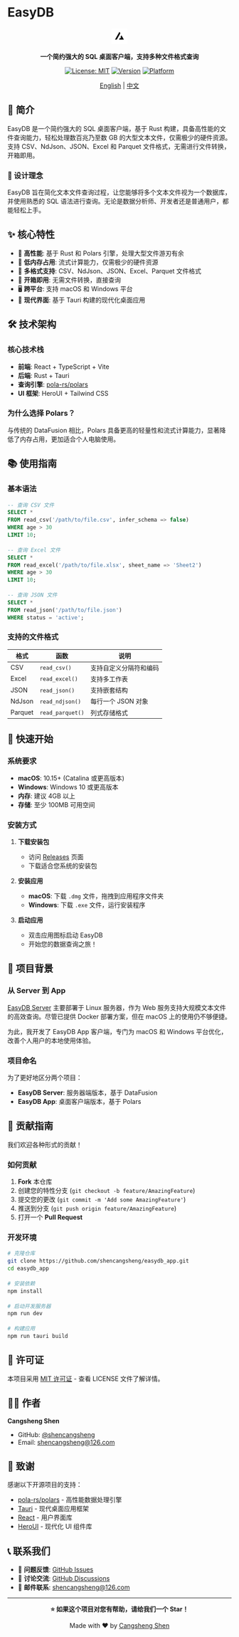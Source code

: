 # EasyDB

<div align="center">

![EasyDB Logo](public/logo.png)

**一个简约强大的 SQL 桌面客户端，支持多种文件格式查询**

[![License: MIT](https://img.shields.io/badge/License-MIT-yellow.svg)](https://opensource.org/licenses/MIT)
[![Version](https://img.shields.io/badge/version-0.1.0-blue.svg)](https://github.com/shencangsheng/easydb_app)
[![Platform](https://img.shields.io/badge/platform-macOS%20%7C%20Windows-lightgrey.svg)](https://github.com/shencangsheng/easydb_app)

[English](README_EN.md) | [中文](README.md)

</div>

## 📖 简介

EasyDB 是一个简约强大的 SQL 桌面客户端，基于 Rust 构建，具备高性能的文件查询能力，轻松处理数百兆乃至数 GB 的大型文本文件，仅需极少的硬件资源。支持 CSV、NdJson、JSON、Excel 和 Parquet 文件格式，无需进行文件转换，开箱即用。

### 🎯 设计理念

EasyDB 旨在简化文本文件查询过程，让您能够将多个文本文件视为一个数据库，并使用熟悉的 SQL 语法进行查询。无论是数据分析师、开发者还是普通用户，都能轻松上手。

## ✨ 核心特性

- 🚀 **高性能**: 基于 Rust 和 Polars 引擎，处理大型文件游刃有余
- 💾 **低内存占用**: 流式计算能力，仅需极少的硬件资源
- 📁 **多格式支持**: CSV、NdJson、JSON、Excel、Parquet 文件格式
- 🔧 **开箱即用**: 无需文件转换，直接查询
- 🖥️ **跨平台**: 支持 macOS 和 Windows 平台
- 🎨 **现代界面**: 基于 Tauri 构建的现代化桌面应用

## 🛠️ 技术架构

### 核心技术栈

- **前端**: React + TypeScript + Vite
- **后端**: Rust + Tauri
- **查询引擎**: [pola-rs/polars](https://github.com/pola-rs/polars)
- **UI 框架**: HeroUI + Tailwind CSS

### 为什么选择 Polars？

与传统的 DataFusion 相比，Polars 具备更高的轻量性和流式计算能力，显著降低了内存占用，更加适合个人电脑使用。

## 📚 使用指南

### 基本语法

```sql
-- 查询 CSV 文件
SELECT *
FROM read_csv('/path/to/file.csv', infer_schema => false)
WHERE age > 30
LIMIT 10;

-- 查询 Excel 文件
SELECT *
FROM read_excel('/path/to/file.xlsx', sheet_name => 'Sheet2')
WHERE age > 30
LIMIT 10;

-- 查询 JSON 文件
SELECT *
FROM read_json('/path/to/file.json')
WHERE status = 'active';
```

### 支持的文件格式

| 格式    | 函数             | 说明                   |
| ------- | ---------------- | ---------------------- |
| CSV     | `read_csv()`     | 支持自定义分隔符和编码 |
| Excel   | `read_excel()`   | 支持多工作表           |
| JSON    | `read_json()`    | 支持嵌套结构           |
| NdJson  | `read_ndjson()`  | 每行一个 JSON 对象     |
| Parquet | `read_parquet()` | 列式存储格式           |

## 🚀 快速开始

### 系统要求

- **macOS**: 10.15+ (Catalina 或更高版本)
- **Windows**: Windows 10 或更高版本
- **内存**: 建议 4GB 以上
- **存储**: 至少 100MB 可用空间

### 安装方式

1. **下载安装包**

   - 访问 [Releases](https://github.com/shencangsheng/easydb_app/releases) 页面
   - 下载适合您系统的安装包

2. **安装应用**

   - **macOS**: 下载 `.dmg` 文件，拖拽到应用程序文件夹
   - **Windows**: 下载 `.exe` 文件，运行安装程序

3. **启动应用**

   - 双击应用图标启动 EasyDB
   - 开始您的数据查询之旅！

## 📖 项目背景

### 从 Server 到 App

[EasyDB Server](https://github.com/shencangsheng/easy_db) 主要部署于 Linux 服务器，作为 Web 服务支持大规模文本文件的高效查询。尽管已提供 Docker 部署方案，但在 macOS 上的使用仍不够便捷。

为此，我开发了 EasyDB App 客户端，专门为 macOS 和 Windows 平台优化，改善个人用户的本地使用体验。

### 项目命名

为了更好地区分两个项目：

- **EasyDB Server**: 服务器端版本，基于 DataFusion
- **EasyDB App**: 桌面客户端版本，基于 Polars

## 🤝 贡献指南

我们欢迎各种形式的贡献！

### 如何贡献

1. **Fork** 本仓库
2. 创建您的特性分支 (`git checkout -b feature/AmazingFeature`)
3. 提交您的更改 (`git commit -m 'Add some AmazingFeature'`)
4. 推送到分支 (`git push origin feature/AmazingFeature`)
5. 打开一个 **Pull Request**

### 开发环境

```bash
# 克隆仓库
git clone https://github.com/shencangsheng/easydb_app.git
cd easydb_app

# 安装依赖
npm install

# 启动开发服务器
npm run dev

# 构建应用
npm run tauri build
```

## 📄 许可证

本项目采用 [MIT 许可证](LICENSE) - 查看 LICENSE 文件了解详情。

## 👨‍💻 作者

**Cangsheng Shen**

- GitHub: [@shencangsheng](https://github.com/shencangsheng)
- Email: shencangsheng@126.com

## 🙏 致谢

感谢以下开源项目的支持：

- [pola-rs/polars](https://github.com/pola-rs/polars) - 高性能数据处理引擎
- [Tauri](https://tauri.app/) - 现代桌面应用框架
- [React](https://reactjs.org/) - 用户界面库
- [HeroUI](https://heroui.com/) - 现代化 UI 组件库

## 📞 联系我们

- 🐛 **问题反馈**: [GitHub Issues](https://github.com/shencangsheng/easydb_app/issues)
- 💬 **讨论交流**: [GitHub Discussions](https://github.com/shencangsheng/easydb_app/discussions)
- 📧 **邮件联系**: shencangsheng@126.com

---

<div align="center">

**⭐ 如果这个项目对您有帮助，请给我们一个 Star！**

Made with ❤️ by [Cangsheng Shen](https://github.com/shencangsheng)

</div>
